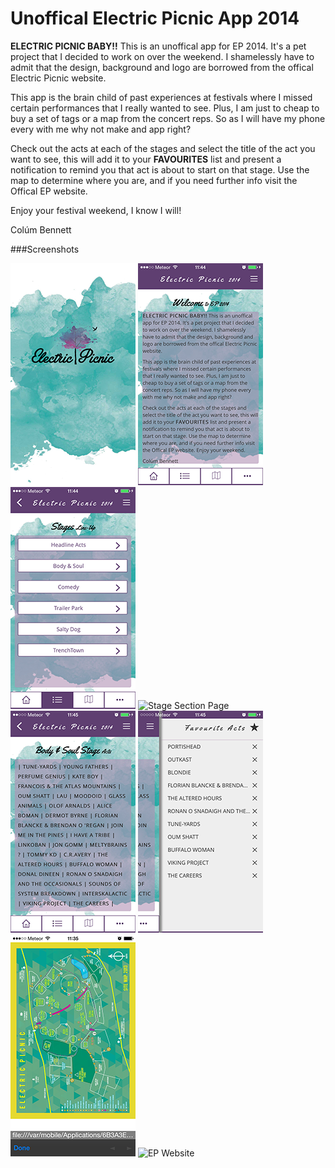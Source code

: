 Unoffical Electric Picnic App 2014
=========================

<b>ELECTRIC PICNIC BABY!!</b> This is an unoffical app for EP 2014. It's a pet project that I decided to work on over the weekend. I shamelessly have to admit that the design, background and logo are borrowed from the offical Electric Picnic website.

This app is the brain child of past experiences at festivals where I missed certain performances that I really wanted to see. Plus, I am just to cheap to buy a set of tags or a map from the concert reps. So as I will have my phone every with me why not make and app right?

Check out the acts at each of the stages and select the title of the act you want to see, this will add it to your <b>FAVOURITES</b> list and present a notification to remind you that act is about to start on that stage. Use the map to determine where you are, and if you need further info visit the Offical EP website. 

Enjoy your festival weekend, I know I will!

Colúm Bennett

###Screenshots

![Splash](https://github.com/col1985/ep-2014-iOS-app/raw/master/screenshots/splash.png)
![Home Page](https://github.com/col1985/ep-2014-iOS-app/raw/master/screenshots/home.png)
![Stages Page](https://github.com/col1985/ep-2014-iOS-app/raw/master/screenshots/stages.png)
![Stage Section Page](https://github.com/col1985/ep-2014-iOS-app/raw/master/screenshots/stage-sections.png)
![Acts Page](https://github.com/col1985/ep-2014-iOS-app/raw/master/screenshots/acts-page.png)
![Favourites Page](https://github.com/col1985/ep-2014-iOS-app/raw/master/screenshots/favs-list.png)
![Map Page](https://github.com/col1985/ep-2014-iOS-app/raw/master/screenshots/ep_map.png)
![EP Website](https://github.com/col1985/ep-2014-iOS-app/raw/master/screenshots/offical_website.png)
  